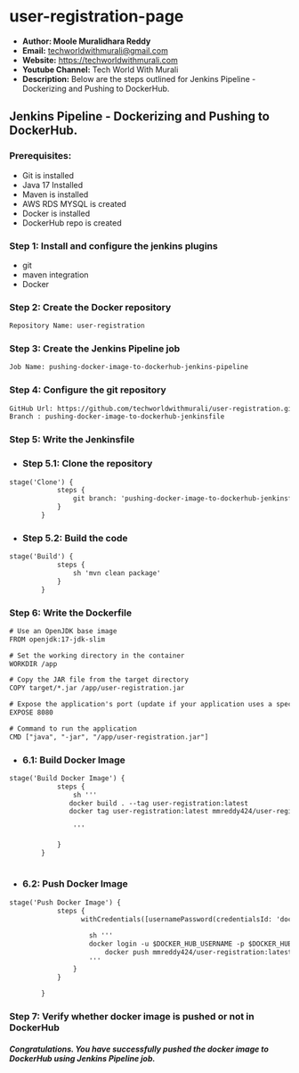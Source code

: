 # user-registration-page
+ <b>Author: Moole Muralidhara Reddy</b></br>
+ <b>Email:</b> techworldwithmurali@gmail.com</br>
+ <b>Website:</b> https://techworldwithmurali.com </br>
+ <b>Youtube Channel:</b> Tech World With Murali</br>
+ <b>Description:</b> Below are the steps outlined for Jenkins Pipeline - Dockerizing and Pushing to DockerHub.</br>

## Jenkins Pipeline - Dockerizing and Pushing to DockerHub.

### Prerequisites:
+ Git is installed
+ Java 17 Installed 
+ Maven is installed
+ AWS RDS MYSQL is created
+ Docker is installed
+ DockerHub repo is created

### Step 1: Install and configure the jenkins plugins
 + git
 + maven integration
 + Docker

### Step 2: Create the Docker repository
```xml
Repository Name: user-registration
```

### Step 3: Create the Jenkins Pipeline job
```xml
Job Name: pushing-docker-image-to-dockerhub-jenkins-pipeline
```
### Step 4: Configure the git repository
```xml
GitHub Url: https://github.com/techworldwithmurali/user-registration.git
Branch : pushing-docker-image-to-dockerhub-jenkinsfile
```


### Step 5: Write the Jenkinsfile
  + ### Step 5.1: Clone the repository 
```xml
stage('Clone') {
            steps {
                git branch: 'pushing-docker-image-to-dockerhub-jenkinsfile', credentialsId: 'github-credentials', url: 'https://github.com/techworldwithmurali/user-registration.git'
            }
        }
```
  + ### Step 5.2: Build the code
```xml
stage('Build') {
            steps {
                sh 'mvn clean package'
            }
        }
```
### Step 6: Write the Dockerfile
```xml
# Use an OpenJDK base image
FROM openjdk:17-jdk-slim

# Set the working directory in the container
WORKDIR /app

# Copy the JAR file from the target directory
COPY target/*.jar /app/user-registration.jar

# Expose the application's port (update if your application uses a specific port)
EXPOSE 8080

# Command to run the application
CMD ["java", "-jar", "/app/user-registration.jar"]
```
  + ### 6.1: Build Docker Image
```xml
stage('Build Docker Image') {
            steps {
                sh '''
               docker build . --tag user-registration:latest
               docker tag user-registration:latest mmreddy424/user-registration:latest
                
                '''
                
            }
        }
   
```
+ ###  6.2: Push Docker Image
```xml
stage('Push Docker Image') {
            steps {
                  withCredentials([usernamePassword(credentialsId: 'docker-cred', passwordVariable: 'DOCKER_HUB_PASSWORD', usernameVariable: 'DOCKER_HUB_USERNAME')]) {
       
                    sh '''
                    docker login -u $DOCKER_HUB_USERNAME -p $DOCKER_HUB_PASSWORD
                        docker push mmreddy424/user-registration:latest
                    '''
                }
            } 
            
        }
```


### Step 7: Verify whether docker image is pushed or not in DockerHub

##### Congratulations. You have successfully pushed the docker image to DockerHub using Jenkins Pipeline job.


